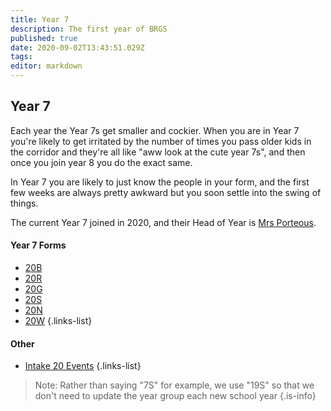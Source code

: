 ```yaml
---
title: Year 7
description: The first year of BRGS
published: true
date: 2020-09-02T13:43:51.029Z
tags: 
editor: markdown
---
```


## Year 7
Each year the Year 7s get smaller and cockier. When you are in Year 7 you're likely to get irritated by the number of times you pass older kids in the corridor and they're all like "aww look at the cute year 7s", and then once you join year 8 you do the exact same. 

In Year 7 you are likely to just know the people in your form, and the first few weeks are always pretty awkward but you soon settle into the swing of things.

The current Year 7 joined in 2020, and their Head of Year is [Mrs Porteous](/teachers/mrs-porteous).

#### Year 7 Forms
- [20B](/students/intake20/b)
- [20R](/students/intake20/r)
- [20G](/students/intake20/g)
- [20S](/students/intake20/s)
- [20N](/students/intake20/n)
- [20W](/students/intake20/w)
{.links-list}

#### Other
- [Intake 20 Events](/students/intake20/events)
{.links-list}

> Note:  Rather than saying "7S" for example, we use "19S" so that we don't need to update the year group each new school year
{.is-info}
